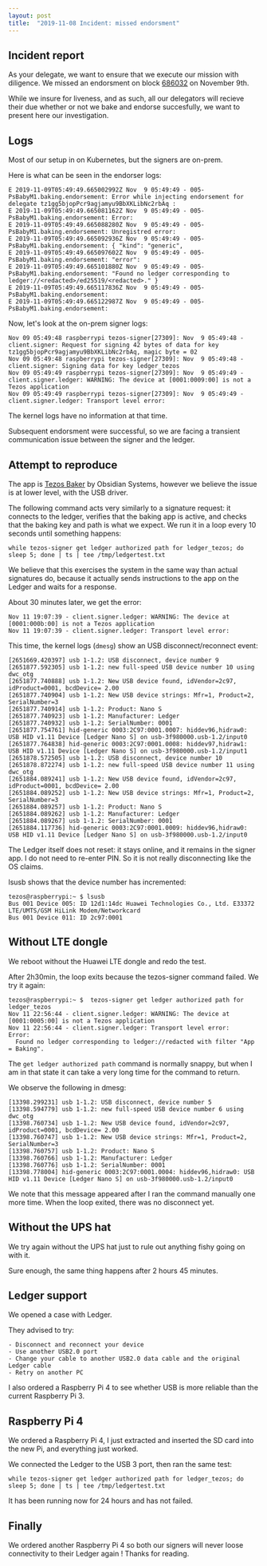 ```yaml
---
layout: post
title:  "2019-11-08 Incident: missed endorsment"
---
```


## Incident report

As your delegate, we want to ensure that we execute our mission with diligence. We missed an endorsment on block [686032](https://tzstats.com/BLyvqwW8xQRHEHqcSiygfV3rjsbRoVhES9CwxMPKhUncXQ2rEgc) on November 9th.

While we insure for liveness, and as such, all our delegators will recieve their due whether or not we bake and endorse succesfully, we want to present here our investigation.

## Logs

Most of our setup in on Kubernetes, but the signers are on-prem.

Here is what can be seen in the endorser logs:

```
E 2019-11-09T05:49:49.665002992Z Nov  9 05:49:49 - 005-PsBabyM1.baking.endorsement: Error while injecting endorsement for delegate tz1gg5bjopPcr9agjamyu9BbXKLibNc2rbAq : 
E 2019-11-09T05:49:49.665081162Z Nov  9 05:49:49 - 005-PsBabyM1.baking.endorsement: Error:
E 2019-11-09T05:49:49.665088280Z Nov  9 05:49:49 - 005-PsBabyM1.baking.endorsement: Unregistred error:
E 2019-11-09T05:49:49.665092936Z Nov  9 05:49:49 - 005-PsBabyM1.baking.endorsement: { "kind": "generic",
E 2019-11-09T05:49:49.665097602Z Nov  9 05:49:49 - 005-PsBabyM1.baking.endorsement: "error":
E 2019-11-09T05:49:49.665101880Z Nov  9 05:49:49 - 005-PsBabyM1.baking.endorsement: "Found no ledger corresponding to ledger://<redacted>/ed25519/<redacted>." }
E 2019-11-09T05:49:49.665117836Z Nov  9 05:49:49 - 005-PsBabyM1.baking.endorsement: 
E 2019-11-09T05:49:49.665122987Z Nov  9 05:49:49 - 005-PsBabyM1.baking.endorsement: 
```

Now, let's look at the on-prem signer logs:

```
Nov 09 05:49:48 raspberrypi tezos-signer[27309]: Nov  9 05:49:48 - client.signer: Request for signing 42 bytes of data for key tz1gg5bjopPcr9agjamyu9BbXKLibNc2rbAq, magic byte = 02
Nov 09 05:49:48 raspberrypi tezos-signer[27309]: Nov  9 05:49:48 - client.signer: Signing data for key ledger_tezos
Nov 09 05:49:49 raspberrypi tezos-signer[27309]: Nov  9 05:49:49 - client.signer.ledger: WARNING: The device at [0001:0009:00] is not a Tezos application
Nov 09 05:49:49 raspberrypi tezos-signer[27309]: Nov  9 05:49:49 - client.signer.ledger: Transport level error:
```

The kernel logs have no information at that time.

Subsequent endorsment were successful, so we are facing a transient communication issue between the signer and the ledger.

## Attempt to reproduce

The app is [Tezos Baker](https://github.com/obsidiansystems/ledger-app-tezos) by Obsidian Systems, however we believe the issue is at lower level, with the USB driver.

The following command acts very similarly to a signature request: it connects to the ledger, verifies that the baking app is active, and checks that the baking key and path is what we expect. We run it in a loop every 10 seconds until something happens:

```
while tezos-signer get ledger authorized path for ledger_tezos; do sleep 5; done | ts | tee /tmp/ledgertest.txt
```

We believe that this exercises the system in the same way than actual signatures do, because it actually sends instructions to the app on the Ledger and waits for a response.

About 30 minutes later, we get the error:

```
Nov 11 19:07:39 - client.signer.ledger: WARNING: The device at [0001:000b:00] is not a Tezos application
Nov 11 19:07:39 - client.signer.ledger: Transport level error:
```

This time, the kernel logs (`dmesg`) show an USB disconnect/reconnect event:

```
[2651669.420397] usb 1-1.2: USB disconnect, device number 9
[2651877.592305] usb 1-1.2: new full-speed USB device number 10 using dwc_otg
[2651877.740888] usb 1-1.2: New USB device found, idVendor=2c97, idProduct=0001, bcdDevice= 2.00
[2651877.740904] usb 1-1.2: New USB device strings: Mfr=1, Product=2, SerialNumber=3
[2651877.740914] usb 1-1.2: Product: Nano S
[2651877.740923] usb 1-1.2: Manufacturer: Ledger
[2651877.740932] usb 1-1.2: SerialNumber: 0001
[2651877.754761] hid-generic 0003:2C97:0001.0007: hiddev96,hidraw0: USB HID v1.11 Device [Ledger Nano S] on usb-3f980000.usb-1.2/input0
[2651877.764838] hid-generic 0003:2C97:0001.0008: hiddev97,hidraw1: USB HID v1.11 Device [Ledger Nano S] on usb-3f980000.usb-1.2/input1
[2651878.572505] usb 1-1.2: USB disconnect, device number 10
[2651878.872274] usb 1-1.2: new full-speed USB device number 11 using dwc_otg
[2651884.089241] usb 1-1.2: New USB device found, idVendor=2c97, idProduct=0001, bcdDevice= 2.00
[2651884.089252] usb 1-1.2: New USB device strings: Mfr=1, Product=2, SerialNumber=3
[2651884.089257] usb 1-1.2: Product: Nano S
[2651884.089262] usb 1-1.2: Manufacturer: Ledger
[2651884.089267] usb 1-1.2: SerialNumber: 0001
[2651884.117736] hid-generic 0003:2C97:0001.0009: hiddev96,hidraw0: USB HID v1.11 Device [Ledger Nano S] on usb-3f980000.usb-1.2/input0
```

The Ledger itself does not reset: it stays online, and it remains in the signer app. I do not need to re-enter PIN. So it is not really disconnecting like the OS claims.

lsusb shows that the device number has incremented:

```
tezos@raspberrypi:~ $ lsusb
Bus 001 Device 005: ID 12d1:14dc Huawei Technologies Co., Ltd. E33372 LTE/UMTS/GSM HiLink Modem/Networkcard
Bus 001 Device 011: ID 2c97:0001
```

## Without LTE dongle

We reboot without the Huawei LTE dongle and redo the test.

After 2h30min, the loop exits because the tezos-signer command failed. We try it again:

```
tezos@raspberrypi:~ $  tezos-signer get ledger authorized path for ledger_tezos
Nov 11 22:56:44 - client.signer.ledger: WARNING: The device at [0001:0005:00] is not a Tezos application
Nov 11 22:56:44 - client.signer.ledger: Transport level error:
Error:
  Found no ledger corresponding to ledger://redacted with filter "App = Baking".
```

The `get ledger authorized path` command is normally snappy, but when I am in that state it can take a very long time for the command to return.

We observe the following in dmesg:

```
[13398.299231] usb 1-1.2: USB disconnect, device number 5
[13398.594779] usb 1-1.2: new full-speed USB device number 6 using dwc_otg
[13398.760734] usb 1-1.2: New USB device found, idVendor=2c97, idProduct=0001, bcdDevice= 2.00
[13398.760747] usb 1-1.2: New USB device strings: Mfr=1, Product=2, SerialNumber=3
[13398.760757] usb 1-1.2: Product: Nano S
[13398.760766] usb 1-1.2: Manufacturer: Ledger
[13398.760776] usb 1-1.2: SerialNumber: 0001
[13398.778004] hid-generic 0003:2C97:0001.0004: hiddev96,hidraw0: USB HID v1.11 Device [Ledger Nano S] on usb-3f980000.usb-1.2/input0
```

We note that this message appeared after I ran the command manually one more time. When the loop exited, there was no disconnect yet.

## Without the UPS hat

We try again without the UPS hat just to rule out anything fishy going on with it.

Sure enough, the same thing happens after 2 hours 45 minutes.

## Ledger support

We opened a case with Ledger.

They advised to try:

```
- Disconnect and reconnect your device
- Use another USB2.0 port
- Change your cable to another USB2.0 data cable and the original Ledger cable
- Retry on another PC
```

I also ordered a Raspberry Pi 4 to see whether USB is more reliable than the current Raspberry Pi 3.

## Raspberry Pi 4

We ordered a Raspberry Pi 4, I just extracted and inserted the SD card into the new Pi, and everything just worked.

We connected the Ledger to the USB 3 port, then ran the same test:

```
while tezos-signer get ledger authorized path for ledger_tezos; do sleep 5; done | ts | tee /tmp/ledgertest.txt
```

It has been running now for 24 hours and has not failed.

## Finally

We ordered another Raspberry Pi 4 so both our signers will never loose connectivity to their Ledger again ! Thanks for reading.
